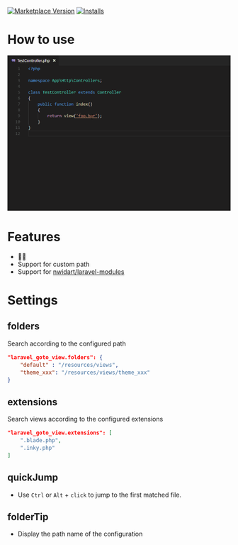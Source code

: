 [![Marketplace Version](https://vsmarketplacebadge.apphb.com/version/codingyu.laravel-goto-view.svg)](https://marketplace.visualstudio.com/items?itemName=codingyu.laravel-goto-view) [![Installs](https://vsmarketplacebadge.apphb.com/installs/codingyu.laravel-goto-view.svg)](https://marketplace.visualstudio.com/items?itemName=codingyu.laravel-goto-view)

# How to use

![How to use](images/use.gif)

# Features

- 👨‍💻
- Support for custom path
- Support for [nwidart/laravel-modules](https://packagist.org/packages/nwidart/laravel-modules)

# Settings

## folders

Search according to the configured path

```json
"laravel_goto_view.folders": {
    "default" : "/resources/views",
    "theme_xxx": "/resources/views/theme_xxx"
}
```

## extensions

Search views according to the configured extensions

```json
"laravel_goto_view.extensions": [
    ".blade.php",
    ".inky.php"
]
```

## quickJump

- Use `Ctrl` or `Alt` + `click` to jump to the first matched file.

## folderTip

- Display the path name of the configuration
